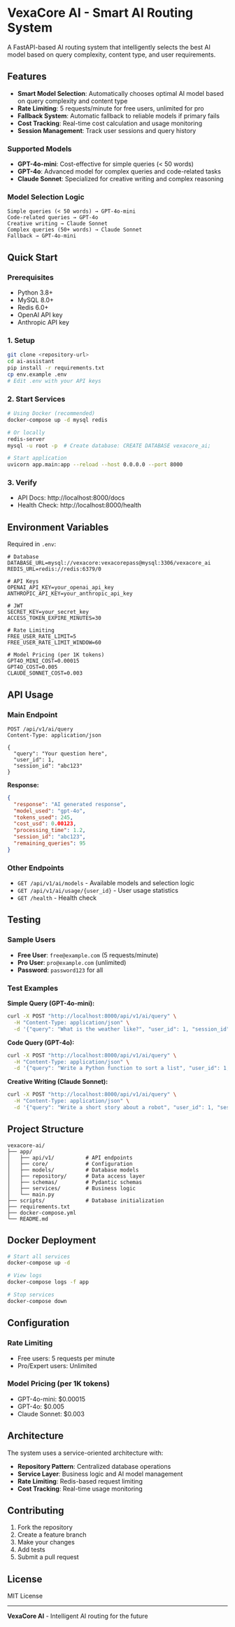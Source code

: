 # VexaCore AI - Smart AI Routing System

A FastAPI-based AI routing system that intelligently selects the best AI model based on query complexity, content type, and user requirements.

## Features

- **Smart Model Selection**: Automatically chooses optimal AI model based on query complexity and content type
- **Rate Limiting**: 5 requests/minute for free users, unlimited for pro
- **Fallback System**: Automatic fallback to reliable models if primary fails
- **Cost Tracking**: Real-time cost calculation and usage monitoring
- **Session Management**: Track user sessions and query history

### Supported Models
- **GPT-4o-mini**: Cost-effective for simple queries (< 50 words)
- **GPT-4o**: Advanced model for complex queries and code-related tasks
- **Claude Sonnet**: Specialized for creative writing and complex reasoning

### Model Selection Logic
```
Simple queries (< 50 words) → GPT-4o-mini
Code-related queries → GPT-4o
Creative writing → Claude Sonnet
Complex queries (50+ words) → Claude Sonnet
Fallback → GPT-4o-mini
```

## Quick Start

### Prerequisites
- Python 3.8+
- MySQL 8.0+
- Redis 6.0+
- OpenAI API key
- Anthropic API key

### 1. Setup
```bash
git clone <repository-url>
cd ai-assistant
pip install -r requirements.txt
cp env.example .env
# Edit .env with your API keys
```

### 2. Start Services
```bash
# Using Docker (recommended)
docker-compose up -d mysql redis

# Or locally
redis-server
mysql -u root -p  # Create database: CREATE DATABASE vexacore_ai;

# Start application
uvicorn app.main:app --reload --host 0.0.0.0 --port 8000
```

### 3. Verify
- API Docs: http://localhost:8000/docs
- Health Check: http://localhost:8000/health

## Environment Variables

Required in `.env`:
```env
# Database
DATABASE_URL=mysql://vexacore:vexacorepass@mysql:3306/vexacore_ai
REDIS_URL=redis://redis:6379/0

# API Keys
OPENAI_API_KEY=your_openai_api_key
ANTHROPIC_API_KEY=your_anthropic_api_key

# JWT
SECRET_KEY=your_secret_key
ACCESS_TOKEN_EXPIRE_MINUTES=30

# Rate Limiting
FREE_USER_RATE_LIMIT=5
FREE_USER_RATE_LIMIT_WINDOW=60

# Model Pricing (per 1K tokens)
GPT4O_MINI_COST=0.00015
GPT4O_COST=0.005
CLAUDE_SONNET_COST=0.003
```

## API Usage

### Main Endpoint
```http
POST /api/v1/ai/query
Content-Type: application/json

{
  "query": "Your question here",
  "user_id": 1,
  "session_id": "abc123"
}
```

**Response:**
```json
{
  "response": "AI generated response",
  "model_used": "gpt-4o",
  "tokens_used": 245,
  "cost_usd": 0.00123,
  "processing_time": 1.2,
  "session_id": "abc123",
  "remaining_queries": 95
}
```

### Other Endpoints
- `GET /api/v1/ai/models` - Available models and selection logic
- `GET /api/v1/ai/usage/{user_id}` - User usage statistics
- `GET /health` - Health check

## Testing

### Sample Users
- **Free User**: `free@example.com` (5 requests/minute)
- **Pro User**: `pro@example.com` (unlimited)
- **Password**: `password123` for all

### Test Examples

**Simple Query (GPT-4o-mini):**
```bash
curl -X POST "http://localhost:8000/api/v1/ai/query" \
  -H "Content-Type: application/json" \
  -d '{"query": "What is the weather like?", "user_id": 1, "session_id": "test123"}'
```

**Code Query (GPT-4o):**
```bash
curl -X POST "http://localhost:8000/api/v1/ai/query" \
  -H "Content-Type: application/json" \
  -d '{"query": "Write a Python function to sort a list", "user_id": 1, "session_id": "test123"}'
```

**Creative Writing (Claude Sonnet):**
```bash
curl -X POST "http://localhost:8000/api/v1/ai/query" \
  -H "Content-Type: application/json" \
  -d '{"query": "Write a short story about a robot", "user_id": 1, "session_id": "test123"}'
```

## Project Structure
```
vexacore-ai/
├── app/
│   ├── api/v1/          # API endpoints
│   ├── core/            # Configuration
│   ├── models/          # Database models
│   ├── repository/      # Data access layer
│   ├── schemas/         # Pydantic schemas
│   ├── services/        # Business logic
│   └── main.py
├── scripts/             # Database initialization
├── requirements.txt
├── docker-compose.yml
└── README.md
```

## Docker Deployment

```bash
# Start all services
docker-compose up -d

# View logs
docker-compose logs -f app

# Stop services
docker-compose down
```

## Configuration

### Rate Limiting
- Free users: 5 requests per minute
- Pro/Expert users: Unlimited

### Model Pricing (per 1K tokens)
- GPT-4o-mini: $0.00015
- GPT-4o: $0.005
- Claude Sonnet: $0.003

## Architecture

The system uses a service-oriented architecture with:
- **Repository Pattern**: Centralized database operations
- **Service Layer**: Business logic and AI model management
- **Rate Limiting**: Redis-based request limiting
- **Cost Tracking**: Real-time usage monitoring

## Contributing

1. Fork the repository
2. Create a feature branch
3. Make your changes
4. Add tests
5. Submit a pull request

## License

MIT License

---

**VexaCore AI** - Intelligent AI routing for the future